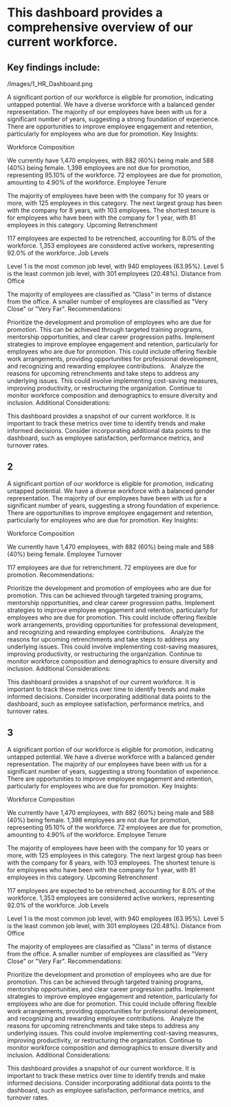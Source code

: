 # This dashboard provides a comprehensive overview of our current workforce.

## Key findings include:
/Images/1_HR_Dashboard.png

A significant portion of our workforce is eligible for promotion, indicating untapped potential.
We have a diverse workforce with a balanced gender representation.
The majority of our employees have been with us for a significant number of years, suggesting a strong foundation of experience.
There are opportunities to improve employee engagement and retention, particularly for employees who are due for promotion.
Key Insights:

Workforce Composition

We currently have 1,470 employees, with 882 (60%) being male and 588 (40%) being female.
1,398 employees are not due for promotion, representing 95.10% of the workforce.
72 employees are due for promotion, amounting to 4.90% of the workforce.
Employee Tenure

The majority of employees have been with the company for 10 years or more, with 125 employees in this category.
The next largest group has been with the company for 8 years, with 103 employees.
The shortest tenure is for employees who have been with the company for 1 year, with 81 employees in this category.
Upcoming Retrenchment

117 employees are expected to be retrenched, accounting for 8.0% of the workforce.
1,353 employees are considered active workers, representing 92.0% of the workforce.
Job Levels

Level 1 is the most common job level, with 940 employees (63.95%).
Level 5 is the least common job level, with 301 employees (20.48%).
Distance from Office

The majority of employees are classified as "Class" in terms of distance from the office.
A smaller number of employees are classified as "Very Close" or "Very Far".
Recommendations:

Prioritize the development and promotion of employees who are due for promotion. This can be achieved through targeted training programs, mentorship opportunities, and clear career progression paths.
Implement strategies to improve employee engagement and retention, particularly for employees who are due for promotion. This could include offering flexible work arrangements, providing opportunities for professional development, and recognizing and rewarding employee contributions.   
Analyze the reasons for upcoming retrenchments and take steps to address any underlying issues. This could involve implementing cost-saving measures, improving productivity, or restructuring the organization.
Continue to monitor workforce composition and demographics to ensure diversity and inclusion.
Additional Considerations:

This dashboard provides a snapshot of our current workforce. It is important to track these metrics over time to identify trends and make informed decisions.
Consider incorporating additional data points to the dashboard, such as employee satisfaction, performance metrics, and turnover rates.

## 2

A significant portion of our workforce is eligible for promotion, indicating untapped potential.
We have a diverse workforce with a balanced gender representation.
The majority of our employees have been with us for a significant number of years, suggesting a strong foundation of experience.
There are opportunities to improve employee engagement and retention, particularly for employees who are due for promotion.
Key Insights:

Workforce Composition

We currently have 1,470 employees, with 882 (60%) being male and 588 (40%) being female.
Employee Turnover

117 employees are due for retrenchment.
72 employees are due for promotion.
Recommendations:

Prioritize the development and promotion of employees who are due for promotion. This can be achieved through targeted training programs, mentorship opportunities, and clear career progression paths.
Implement strategies to improve employee engagement and retention, particularly for employees who are due for promotion. This could include offering flexible work arrangements, providing opportunities for professional development, and recognizing and rewarding employee contributions.   
Analyze the reasons for upcoming retrenchments and take steps to address any underlying issues. This could involve implementing cost-saving measures, improving productivity, or restructuring the organization.
Continue to monitor workforce composition and demographics to ensure diversity and inclusion.
Additional Considerations:

This dashboard provides a snapshot of our current workforce. It is important to track these metrics over time to identify trends and make informed decisions.
Consider incorporating additional data points to the dashboard, such as employee satisfaction, performance metrics, and turnover rates.

## 3

A significant portion of our workforce is eligible for promotion, indicating untapped potential.
We have a diverse workforce with a balanced gender representation.
The majority of our employees have been with us for a significant number of years, suggesting a strong foundation of experience.
There are opportunities to improve employee engagement and retention, particularly for employees who are due for promotion.
Key Insights:

Workforce Composition

We currently have 1,470 employees, with 882 (60%) being male and 588 (40%) being female.
1,398 employees are not due for promotion, representing 95.10% of the workforce.
72 employees are due for promotion, amounting to 4.90% of the workforce.
Employee Tenure

The majority of employees have been with the company for 10 years or more, with 125 employees in this category.
The next largest group has been with the company for 8 years, with 103 employees.
The shortest tenure is for employees who have been with the company for 1 year, with 81 employees in this category.
Upcoming Retrenchment

117 employees are expected to be retrenched, accounting for 8.0% of the workforce.
1,353 employees are considered active workers, representing 92.0% of the workforce.
Job Levels

Level 1 is the most common job level, with 940 employees (63.95%).
Level 5 is the least common job level, with 301 employees (20.48%).
Distance from Office

The majority of employees are classified as "Class" in terms of distance from the office.
A smaller number of employees are classified as "Very Close" or "Very Far".
Recommendations:

Prioritize the development and promotion of employees who are due for promotion. This can be achieved through targeted training programs, mentorship opportunities, and clear career progression paths.
Implement strategies to improve employee engagement and retention, particularly for employees who are due for promotion. This could include offering flexible work arrangements, providing opportunities for professional development, and recognizing and rewarding employee contributions.   
Analyze the reasons for upcoming retrenchments and take steps to address any underlying issues. This could involve implementing cost-saving measures, improving productivity, or restructuring the organization.
Continue to monitor workforce composition and demographics to ensure diversity and inclusion.
Additional Considerations:

This dashboard provides a snapshot of our current workforce. It is important to track these metrics over time to identify trends and make informed decisions.
Consider incorporating additional data points to the dashboard, such as employee satisfaction, performance metrics, and turnover rates.
